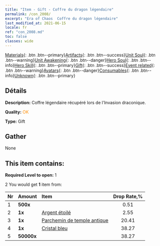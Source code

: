 ```yaml
---
title: "Item - Gift - Coffre du dragon légendaire"
permalink: /con_2008/
excerpt: "Era of Chaos  Coffre du dragon légendaire"
last_modified_at: 2021-06-15
locale: fr
ref: "con_2008.md"
toc: false
classes: wide
---
```

 [Materials](/ItemsFR/){: .btn .btn--primary}[Artifacts](/ItemsFR/Artifacts/){: .btn .btn--success}[Unit Soul](/ItemsFR/UnitSoul/){: .btn .btn--warning}[Unit Awakening](/ItemsFR/UnitAwakening/){: .btn .btn--danger}[Hero Soul](/ItemsFR/HeroSoul/){: .btn .btn--info}[Hero Skill](/ItemsFR/HeroSkill/){: .btn .btn--primary}[Gift](/ItemsFR/Gift/){: .btn .btn--success}[Event related](/ItemsFR/Events/){: .btn .btn--warning}[Avatars](/ItemsFR/Avatars/){: .btn .btn--danger}[Consumables](/ItemsFR/Consumables/){: .btn .btn--info}[Unknown](/ItemsFR/Unknown/){: .btn .btn--primary}

## Détails
 **Description:** Coffre légendaire récupéré lors de l'Invasion draconique.

 **Quality:** <span style="color: #FF8C00">OK</span>

 **Type:** Gift

## Gather

  None

## This item contains:

 **Required Level to open:** 1

 2 You would get **1** item  from:

  | Nr | Amount |     Item    | Drop Rate,% |
  |:---|:-------|:------------|:---------:|
  | 1 |  **500x** | <i class="fas fa-gem"/> | 0.51 | 
  | 2 |  **1x** | [Argent étoilé](/ItemsFR/con_969/) | 2.55 | 
  | 3 |  **1x** | [Parchemin de temple antique](/ItemsFR/con_697/) | 20.41 | 
  | 4 |  **1x** | [Cristal bleu](/ItemsFR/con_716/) | 38.27 | 
  | 5 |  **50000x** | <i class="fas fa-coins"/> | 38.27 | 
